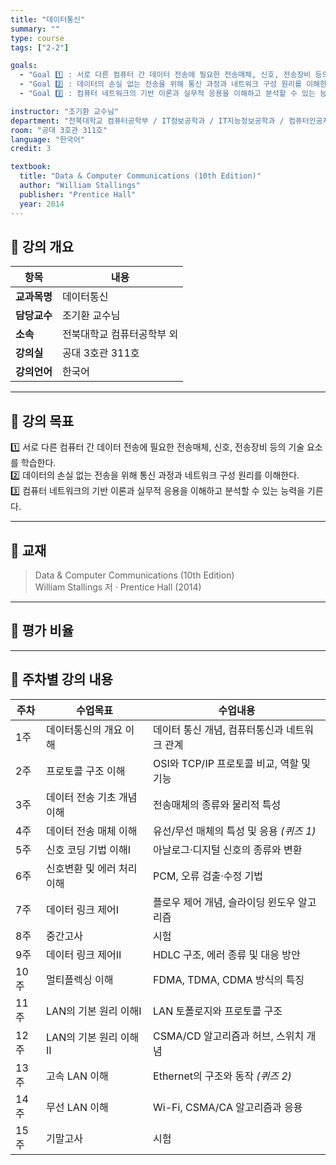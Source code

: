 ```yaml
---
title: "데이터통신"
summary: ""
type: course
tags: ["2-2"]

goals:
  - "Goal 1️⃣ : 서로 다른 컴퓨터 간 데이터 전송에 필요한 전송매체, 신호, 전송장비 등의 기술 요소를 학습한다."
  - "Goal 2️⃣ : 데이터의 손실 없는 전송을 위해 통신 과정과 네트워크 구성 원리를 이해한다."
  - "Goal 3️⃣ : 컴퓨터 네트워크의 기반 이론과 실무적 응용을 이해하고 분석할 수 있는 능력을 기른다."

instructor: "조기환 교수님"
department: "전북대학교 컴퓨터공학부 / IT정보공학과 / IT지능정보공학과 / 컴퓨터인공지능학부"
room: "공대 3호관 311호"
language: "한국어"
credit: 3

textbook:
  title: "Data & Computer Communications (10th Edition)"
  author: "William Stallings"
  publisher: "Prentice Hall"
  year: 2014
---
```


<!--more-->

## 📘 강의 개요

| 항목 | 내용 |
|------|------|
| **교과목명** | 데이터통신 |
| **담당교수** | 조기환 교수님 |
| **소속** | 전북대학교 컴퓨터공학부 외 |
| **강의실** | 공대 3호관 311호 |
| **강의언어** | 한국어 |

---

## 🎯 강의 목표

1️⃣ 서로 다른 컴퓨터 간 데이터 전송에 필요한 전송매체, 신호, 전송장비 등의 기술 요소를 학습한다.  
2️⃣ 데이터의 손실 없는 전송을 위해 통신 과정과 네트워크 구성 원리를 이해한다.  
3️⃣ 컴퓨터 네트워크의 기반 이론과 실무적 응용을 이해하고 분석할 수 있는 능력을 기른다.

---

## 📖 교재

> Data & Computer Communications (10th Edition)  
> William Stallings 저 · Prentice Hall (2014)

---

## 🧮 평가 비율

<canvas id="evaluationChart" width="400" height="400"></canvas>

<script src="https://cdn.jsdelivr.net/npm/chart.js"></script>
<script>
const ctx = document.getElementById('evaluationChart');
new Chart(ctx, {
  type: 'pie',
  data: {
    labels: ['중간고사', '기말고사', '출석', '과제', '기타'],
    datasets: [{
      data: [35, 35, 10, 16, 4],
      backgroundColor: ['#9ad0f5', '#ffb7b2', '#ffdac1', '#b5ead7', '#c7ceea'],
      borderColor: '#222',
      borderWidth: 2
    }]
  },
  options: {
    plugins: {
      legend: {
        position: 'bottom',
        labels: { color: '#ddd', font: { size: 14 } }
      }
    }
  }
});
</script>

---

## 📆 주차별 강의 내용

| 주차 | 수업목표 | 수업내용 |
|------|-----------|-----------|
| 1주 | 데이터통신의 개요 이해 | 데이터 통신 개념, 컴퓨터통신과 네트워크 관계 |
| 2주 | 프로토콜 구조 이해 | OSI와 TCP/IP 프로토콜 비교, 역할 및 기능 |
| 3주 | 데이터 전송 기초 개념 이해 | 전송매체의 종류와 물리적 특성 |
| 4주 | 데이터 전송 매체 이해 | 유선/무선 매체의 특성 및 응용 *(퀴즈 1)* |
| 5주 | 신호 코딩 기법 이해Ⅰ | 아날로그·디지털 신호의 종류와 변환 |
| 6주 | 신호변환 및 에러 처리 이해 | PCM, 오류 검출·수정 기법 |
| 7주 | 데이터 링크 제어Ⅰ | 플로우 제어 개념, 슬라이딩 윈도우 알고리즘 |
| 8주 | 중간고사 | 시험 |
| 9주 | 데이터 링크 제어Ⅱ | HDLC 구조, 에러 종류 및 대응 방안 |
| 10주 | 멀티플렉싱 이해 | FDMA, TDMA, CDMA 방식의 특징 |
| 11주 | LAN의 기본 원리 이해Ⅰ | LAN 토폴로지와 프로토콜 구조 |
| 12주 | LAN의 기본 원리 이해Ⅱ | CSMA/CD 알고리즘과 허브, 스위치 개념 |
| 13주 | 고속 LAN 이해 | Ethernet의 구조와 동작 *(퀴즈 2)* |
| 14주 | 무선 LAN 이해 | Wi-Fi, CSMA/CA 알고리즘과 응용 |
| 15주 | 기말고사 | 시험 |
